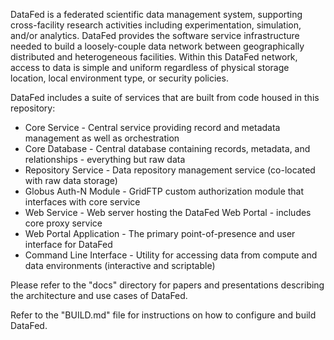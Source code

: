 DataFed is a federated scientific data management system, supporting cross-facility research activities including experimentation, simulation, and/or analytics. DataFed provides the software service infrastructure needed to build a loosely-couple data network between geographically distributed and heterogeneous facilities. Within this DataFed network, access to data is simple and uniform regardless of physical storage location, local environment type, or security policies.

DataFed includes a suite of services that are built from code housed in this repository:
- Core Service - Central service providing record and metadata management as well as orchestration
- Core Database - Central database containing records, metadata, and relationships - everything but raw data
- Repository Service - Data repository management service (co-located with raw data storage)
- Globus Auth-N Module - GridFTP custom authorization module that interfaces with core service
- Web Service - Web server hosting the DataFed Web Portal - includes core proxy service
- Web Portal Application - The primary point-of-presence and user interface for DataFed
- Command Line Interface - Utility for accessing data from compute and data environments (interactive and scriptable)

Please refer to the "docs" directory for papers and presentations describing the architecture and use cases of DataFed.

Refer to the "BUILD.md" file for instructions on how to configure and build DataFed.
